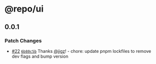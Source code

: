 # @repo/ui

## 0.0.1

### Patch Changes

- [#22](https://github.com/zeroopensource/zero-schema/pull/22) [`6b80c5b`](https://github.com/zeroopensource/zero-schema/commit/6b80c5b9f394e13cb11eee15f029c732b826348a) Thanks [@jigz](https://github.com/jigz)! - chore: update pnpm lockfiles to remove dev flags and bump version
